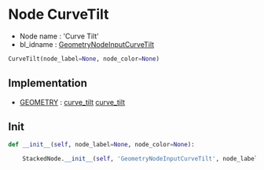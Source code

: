 # Node CurveTilt

- Node name : 'Curve Tilt'
- bl_idname : [GeometryNodeInputCurveTilt](https://docs.blender.org/api/current/bpy.types.GeometryNodeInputCurveTilt.html)


``` python
CurveTilt(node_label=None, node_color=None)
```
## Implementation

- [GEOMETRY](/docs/GeoNodes/socket_GEOMETRY.md) : [curve_tilt](/docs/GeoNodes/socket_GEOMETRY.md#curve_tilt) [curve_tilt](/docs/GeoNodes/socket_GEOMETRY.md#curve_tilt)

## Init

``` python
def __init__(self, node_label=None, node_color=None):

    StackedNode.__init__(self, 'GeometryNodeInputCurveTilt', node_label=node_label, node_color=node_color)
```
